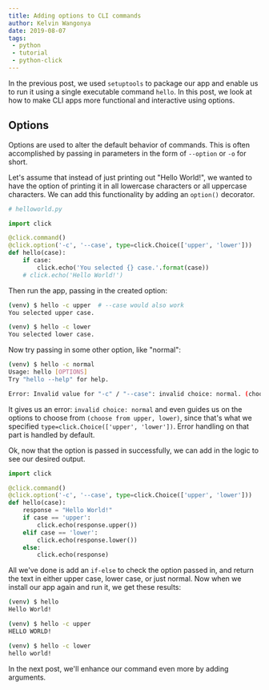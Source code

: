 ```yaml
---
title: Adding options to CLI commands
author: Kelvin Wangonya
date: 2019-08-07
tags:
 - python
 - tutorial
 - python-click
---
```


In the previous post, we used `setuptools` to package our app and enable us to run it using a single executable command `hello`. In this post, we look at how to make CLI apps more functional and interactive using options.

<!--more-->

## Options

Options are used to alter the default behavior of commands. This is often accomplished by passing in parameters in the form of `--option` or `-o` for short.

Let's assume that instead of just printing out "Hello World!", we wanted to have the option of printing it in all lowercase characters or all uppercase characters. We can add this functionality by adding an `option()` decorator.

```python
# helloworld.py

import click

@click.command()
@click.option('-c', '--case', type=click.Choice(['upper', 'lower']))
def hello(case):
    if case:
        click.echo('You selected {} case.'.format(case))
    # click.echo('Hello World!')
```

Then run the app, passing in the created option:

```bash
(venv) $ hello -c upper  # --case would also work
You selected upper case.
```

```bash
(venv) $ hello -c lower
You selected lower case.
```

Now try passing in some other option, like "normal":

```bash
(venv) $ hello -c normal
Usage: hello [OPTIONS]
Try "hello --help" for help.

Error: Invalid value for "-c" / "--case": invalid choice: normal. (choose from upper, lower)
```

It gives us an error: `invalid choice: normal` and even guides us on the options to choose from `(choose from upper, lower)`, since that's what we specified `type=click.Choice(['upper', 'lower'])`. Error handling on that part is handled by default.

Ok, now that the option is passed in successfully, we can add in the logic to see our desired output.

```python
import click

@click.command()
@click.option('-c', '--case', type=click.Choice(['upper', 'lower']))
def hello(case):
    response = "Hello World!"
    if case == 'upper':
        click.echo(response.upper())
    elif case == 'lower':
        click.echo(response.lower())
    else:
        click.echo(response)
```

All we've done is add an `if-else` to check the option passed in, and return the text in either upper case, lower case, or just normal. Now when we install our app again and run it, we get these results:

```bash
(venv) $ hello
Hello World!

(venv) $ hello -c upper
HELLO WORLD!

(venv) $ hello -c lower
hello world!
```

In the next post, we'll enhance our command even more by adding arguments.
